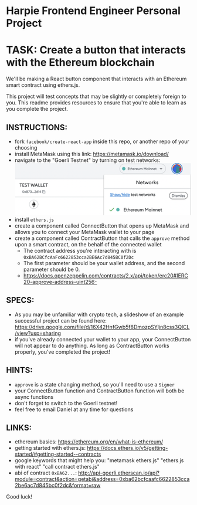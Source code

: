 # Harpie Frontend Engineer Personal Project

# TASK: Create a button that interacts with the Ethereum blockchain
We'll be making a React button component that interacts with an Ethereum smart contract using ethers.js.

This project will test concepts that may be slightly or completely foreign to you. This readme provides resources to ensure that you're able to learn as you complete the project.

## INSTRUCTIONS:
* fork `facebook/create-react-app` inside this repo, or another repo of your choosing
* install MetaMask using this link: https://metamask.io/download/
* navigate to the "Goerli Testnet" by turning on test networks: ![network-switching](./readme-images/network-switching.png)
* install `ethers.js`
* create a component called ConnectButton that opens up MetaMask and allows you to connect your MetaMask wallet to your page
* create a component called ContractButton that calls the `approve` method upon a smart contract, on the behalf of the connected wallet
    * The contract address you're interacting with is `0xBA62BCfcAaFc6622853cca2BE6Ac7d845BC0f2Dc`
    * The first parameter should be your wallet address, and the second parameter should be 0.
    * https://docs.openzeppelin.com/contracts/2.x/api/token/erc20#IERC20-approve-address-uint256-

## SPECS: 
* As you may be unfamiliar with crypto tech, a slideshow of an example successful project can be found here: https://drive.google.com/file/d/16X42HnfGwb5f8DmozpSYljn8css3QlCL/view?usp=sharing
* if you've already connected your wallet to your app, your ConnectButton will not appear to do anything. As long as ContractButton works properly, you've completed the project!

## HINTS:
* `approve` is a state changing method, so you'll need to use a `Signer`
* your ConnectButton function and ContractButton function will both be async functions
* don't forget to switch to the Goerli testnet!
* feel free to email Daniel at any time for questions

## LINKS:
* ethereum basics: https://ethereum.org/en/what-is-ethereum/
* getting started with ethers.js: https://docs.ethers.io/v5/getting-started/#getting-started--contracts
* google keywords that might help you: "metamask ethers.js" "ethers.js with react" "call contract ethers.js"
* abi of contract `0xBA62...`: http://api-goerli.etherscan.io/api?module=contract&action=getabi&address=0xba62bcfcaafc6622853cca2be6ac7d845bc0f2dc&format=raw

Good luck!